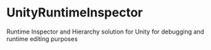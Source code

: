 # UnityRuntimeInspector
Runtime Inspector and Hierarchy solution for Unity for debugging and runtime editing purposes
